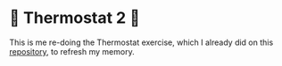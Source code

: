 :high_brightness: Thermostat 2 :high_brightness:
===

This is me re-doing the Thermostat exercise, which I already did on this [repository](https://github.com/GBouffard/Thermostat_Kanishk_Guillaume), to refresh my memory.